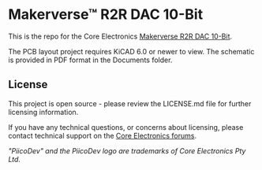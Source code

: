 # Makerverse™ R2R DAC 10-Bit

This is the repo for the Core Electronics [Makerverse R2R DAC 10-Bit](https://core-electronics.com.au/catalog/product/view/sku/ce08391).

The PCB layout project requires KiCAD 6.0 or newer to view. The schematic is provided in PDF format in the Documents folder.

## License
This project is open source - please review the LICENSE.md file for further licensing information.

If you have any technical questions, or concerns about licensing, please contact technical support on the [Core Electronics forums](https://forum.core-electronics.com.au/).

*\"PiicoDev\" and the PiicoDev logo are trademarks of Core Electronics Pty Ltd.*
